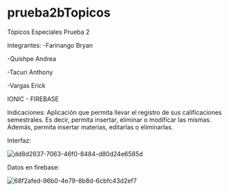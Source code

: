 # prueba2bTopicos
Tópicos Especiales Prueba 2

Integrantes:
-Farinango Bryan

-Quishpe Andrea

-Tacuri Anthony

-Vargas Erick

IONIC - FIREBASE

Indicaciones: Aplicación que permita llevar el registro de sus calificaciones semestrales. Es decir, permita insertar, eliminar o modificar las mismas. Además, permita insertar materias, editarlas o eliminarlas.

Interfaz:

![dd8d2637-7063-46f0-8484-d80d24e6585d](https://user-images.githubusercontent.com/38590809/90590966-811a6480-e1a7-11ea-8edb-1c6dfda5ef74.jpg)

Datos en firebase:

![68f2afed-96b0-4e79-8b8d-6cbfc43d2ef7](https://user-images.githubusercontent.com/38590809/90590969-824b9180-e1a7-11ea-9757-162330c6f251.jpg)
